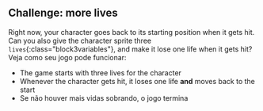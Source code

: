 ## Challenge: more lives

Right now, your character goes back to its starting position when it gets hit. Can you also give the character sprite three `lives`{:class="block3variables"}, and make it lose one life when it gets hit? Veja como seu jogo pode funcionar:

+ The game starts with three lives for the character
+ Whenever the character gets hit, it loses one life **and** moves back to the start
+ Se não houver mais vidas sobrando, o jogo termina